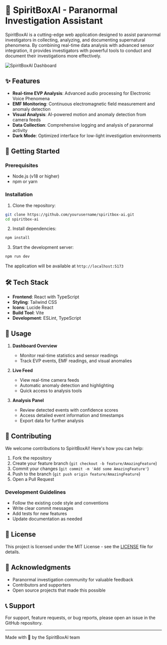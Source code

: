 # 👻 SpiritBoxAI - Paranormal Investigation Assistant

SpiritBoxAI is a cutting-edge web application designed to assist paranormal investigators in collecting, analyzing, and documenting supernatural phenomena. By combining real-time data analysis with advanced sensor integration, it provides investigators with powerful tools to conduct and document their investigations more effectively.

![SpiritBoxAI Dashboard](https://images.unsplash.com/photo-1518709766631-a6c7f7856bc3?auto=format&fit=crop&w=2400&q=80)

## ✨ Features

- **Real-time EVP Analysis**: Advanced audio processing for Electronic Voice Phenomena
- **EMF Monitoring**: Continuous electromagnetic field measurement and anomaly detection
- **Visual Analysis**: AI-powered motion and anomaly detection from camera feeds
- **Data Collection**: Comprehensive logging and analysis of paranormal activity
- **Dark Mode**: Optimized interface for low-light investigation environments

## 🚀 Getting Started

### Prerequisites

- Node.js (v18 or higher)
- npm or yarn

### Installation

1. Clone the repository:
```bash
git clone https://github.com/yourusername/spiritbox-ai.git
cd spiritbox-ai
```

2. Install dependencies:
```bash
npm install
```

3. Start the development server:
```bash
npm run dev
```

The application will be available at `http://localhost:5173`

## 🛠️ Tech Stack

- **Frontend**: React with TypeScript
- **Styling**: Tailwind CSS
- **Icons**: Lucide React
- **Build Tool**: Vite
- **Development**: ESLint, TypeScript

## 📖 Usage

1. **Dashboard Overview**
   - Monitor real-time statistics and sensor readings
   - Track EVP events, EMF readings, and visual anomalies

2. **Live Feed**
   - View real-time camera feeds
   - Automatic anomaly detection and highlighting
   - Quick access to analysis tools

3. **Analysis Panel**
   - Review detected events with confidence scores
   - Access detailed event information and timestamps
   - Export data for further analysis

## 🤝 Contributing

We welcome contributions to SpiritBoxAI! Here's how you can help:

1. Fork the repository
2. Create your feature branch (`git checkout -b feature/AmazingFeature`)
3. Commit your changes (`git commit -m 'Add some AmazingFeature'`)
4. Push to the branch (`git push origin feature/AmazingFeature`)
5. Open a Pull Request

### Development Guidelines

- Follow the existing code style and conventions
- Write clear commit messages
- Add tests for new features
- Update documentation as needed

## 📄 License

This project is licensed under the MIT License - see the [LICENSE](LICENSE) file for details.

## 🙏 Acknowledgments

- Paranormal investigation community for valuable feedback
- Contributors and supporters
- Open source projects that made this possible

## 📞 Support

For support, feature requests, or bug reports, please open an issue in the GitHub repository.

---

Made with 💜 by the SpiritBoxAI team